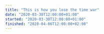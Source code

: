 ```yaml
---
title: "This is how you lose the time war"
date: "2020-03-30T12:00:00+01:00"
started: "2020-03-30T12:00:00+01:00"
finished: "2020-04-06T12:00:00+02:00"
---
```

